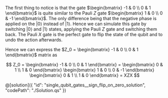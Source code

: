 The first thing to notice is that the gate $\begin{bmatrix} -1 & 0 \\ 0 & 1 \end{bmatrix}$ is quite similar to the Pauli $Z$ gate $\begin{bmatrix} 1 & 0 \\ 0 & -1 \end{bmatrix}$.
The only difference being that the negative phase is applied on the $|0\rangle$ instead of $|1\rangle$. Hence we can simulate this gate by switching $|0\rangle$ and $|1\rangle$ states, applying the Pauli $Z$ gate and switching them back. The Pauli $X$ gate is the perfect gate to flip the state of the qubit and to undo the action afterwards.

Hence we can express the $Z_0 = \begin{bmatrix} -1 & 0 \\ 0 & 1 \end{bmatrix}$ matrix as

$$
Z_0 =
\begin{bmatrix} -1 & 0 \\ 0 & 1 \end{bmatrix} = 
\begin{bmatrix} 0 & 1 \\ 1 & 0 \end{bmatrix} \begin{bmatrix} 1 & 0 \\ 0 & -1 \end{bmatrix} \begin{bmatrix} 0 & 1 \\ 1 & 0 \end{bmatrix} = 
XZX
$$

@[solution]({
    "id": "single_qubit_gates__sign_flip_on_zero_solution",
    "codePath": "./Solution.qs"
})
